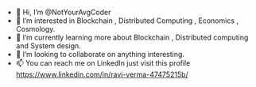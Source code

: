 - 👋 Hi, I’m @NotYourAvgCoder
- 👀 I’m interested in Blockchain , Distributed Computing , Economics , Cosmology.
- 🌱 I’m currently learning more about Blockchain , Distributed computing and System design.
- 💞️ I’m looking to collaborate on anything interesting.
- 📫 You can reach me on LinkedIn just visit this profile https://www.linkedin.com/in/ravi-verma-47475215b/

<!---
NotYourAvgCoder/NotYourAvgCoder is a ✨ special ✨ repository because its `README.md` (this file) appears on your GitHub profile.
You can click the Preview link to take a look at your changes.
--->
